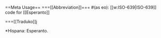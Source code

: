 ==Meta Usage==
===[[Abbreviation]]===
#(as eo): [[w:ISO-639|ISO-639]] code for [[Esperanto]]

===[[Traduko]]j

*Hispana: Esperanto.